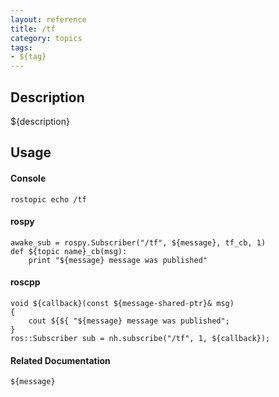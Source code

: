 ```yaml
---
layout: reference
title: /tf
category: topics
tags: 
- ${tag}
---
```


## Description
${description}

## Usage
#### Console
```
rostopic echo /tf
```

#### rospy
```
awake_sub = rospy.Subscriber("/tf", ${message}, tf_cb, 1)
def ${topic name}_cb(msg):
    print "${message} message was published"
```

#### roscpp
```
void ${callback}(const ${message-shared-ptr}& msg)
{
    cout ${${ "${message} message was published";
}
ros::Subscriber sub = nh.subscribe("/tf", 1, ${callback});
```

#### Related Documentation
``${message}``  